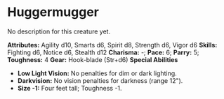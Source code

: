 # Huggermugger

No description for this creature yet.

**Attributes:** Agility d10, Smarts d6, Spirit d8, Strength d6, Vigor
d6
**Skills:** Fighting d6, Notice d6, Stealth d12
**Charisma:** -; **Pace:** 6; **Parry:** 5; **Toughness:** 4
**Gear:** Hook-blade (Str+d6)
**Special Abilities**

- **Low Light Vision:** No penalties for dim or dark lighting.
- **Darkvision:** No vision penalties for darkness (range 12").
- **Size -1:** Four feet tall; Toughness -1.
